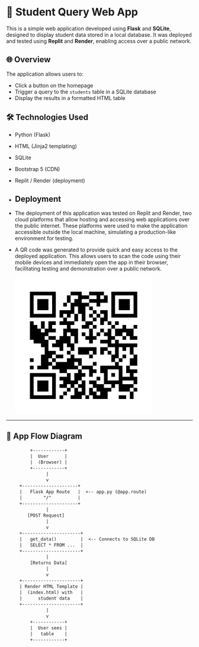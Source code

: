 # 🧠 Student Query Web App

This is a simple web application developed using **Flask** and **SQLite**, designed to display student data stored in a local database. 
It was deployed and tested using **Replit** and **Render**, enabling access over a public network.

## 🌐 Overview

The application allows users to:
- Click a button on the homepage
- Trigger a query to the `students` table in a SQLite database
- Display the results in a formatted HTML table

## 🛠️ Technologies Used

- Python (Flask)
- HTML (Jinja2 templating)
- SQLite
- Bootstrap 5 (CDN)
- Replit / Render (deployment)

- ## Deployment
- The deployment of this application was tested on Replit and Render, two cloud platforms that allow hosting and accessing web applications over the public internet. These platforms were used to make the application accessible outside the local machine, simulating a production-like environment for testing.
- A QR code was generated to provide quick and easy access to the deployed application. This allows users to scan the code using their mobile devices and immediately open the app in their browser, facilitating testing and demonstration over a public network.

  ![Link](qrcode_its_test_render.png)
---

## 🔄 App Flow Diagram

```text
         +------------+
         |  User      |
         |  (Browser) |
         +------------+
               |
               v
     +---------------------+
     |   Flask App Route   |  <-- app.py (@app.route)
     |        "/"          |
     +---------------------+
               |
        [POST Request]
               |
               v
     +----------------------+
     |   get_data()         |  <-- Connects to SQLite DB
     |   SELECT * FROM ...  |
     +----------------------+
               |
         [Returns Data]
               |
               v
     +----------------------+
     | Render HTML Template |
     |  (index.html) with   |
     |      student data    |
     +----------------------+
               |
               v
         +------------+
         |  User sees |
         |   table    |
         +------------+

